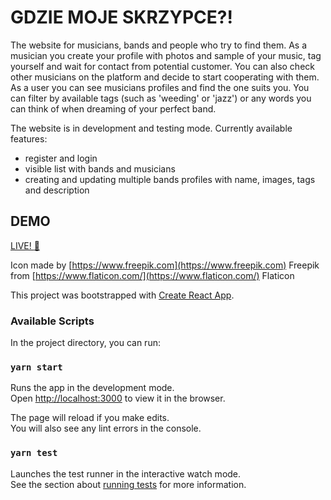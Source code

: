 # GDZIE MOJE SKRZYPCE?!

The website for musicians, bands and people who try to find them. As a musician you create your profile with photos and sample of your music, tag yourself and wait for contact from potential customer. You can also check other musicians on the platform and decide to start cooperating with them. As a user you can see musicians profiles and find the one suits you. You can filter by available tags (such as 'weeding' or 'jazz') or any words you can think of when dreaming of your perfect band.

The website is in development and testing mode. Currently available features:
- register and login
- visible list with bands and musicians
- creating and updating multiple bands profiles with name, images, tags and description

## DEMO

[LIVE! :violin:](http://gdzie-moje-skrzypce.herokuapp.com/)


Icon made by [https://www.freepik.com](https://www.freepik.com) Freepik <br/>
from [https://www.flaticon.com/](https://www.flaticon.com/) Flaticon

This project was bootstrapped with [Create React App](https://github.com/facebook/create-react-app).
### Available Scripts

In the project directory, you can run:

### `yarn start`

Runs the app in the development mode.<br />
Open [http://localhost:3000](http://localhost:3000) to view it in the browser.

The page will reload if you make edits.<br />
You will also see any lint errors in the console.

### `yarn test`

Launches the test runner in the interactive watch mode.<br />
See the section about [running tests](https://facebook.github.io/create-react-app/docs/running-tests) for more information.

